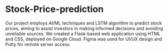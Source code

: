 # Stock-Price-prediction
Our project employs AI/ML techniques and LSTM algorithm to predict stock prices, aiming to assist investors in making informed decisions and avoiding unreliable sources. We created a Flask-based web application using HTML and CSS, deployed on Google Cloud. Figma was used for UI/UX design and Putty for remote server access.

